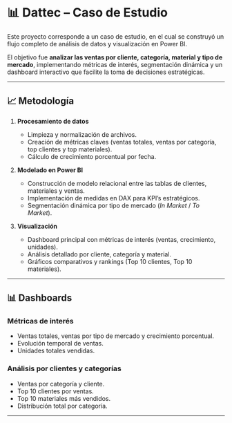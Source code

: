 # 📊 Dattec – Caso de Estudio  

Este proyecto corresponde a un caso de estudio, en el cual se construyó un flujo completo de análisis de datos y visualización en Power BI.  

El objetivo fue **analizar las ventas por cliente, categoría, material y tipo de mercado**, implementando métricas de interés, segmentación dinámica y un dashboard interactivo que facilite la toma de decisiones estratégicas.

---

## 📈 Metodología  

1. **Procesamiento de datos**  
   - Limpieza y normalización de archivos.  
   - Creación de métricas claves (ventas totales, ventas por categoría, top clientes y top materiales).  
   - Cálculo de crecimiento porcentual por fecha.  

2. **Modelado en Power BI**  
   - Construcción de modelo relacional entre las tablas de clientes, materiales y ventas.  
   - Implementación de medidas en DAX para KPI’s estratégicos.  
   - Segmentación dinámica por tipo de mercado (*In Market* / *To Market*).  

3. **Visualización**  
   - Dashboard principal con métricas de interés (ventas, crecimiento, unidades).  
   - Análisis detallado por cliente, categoría y material.  
   - Gráficos comparativos y rankings (Top 10 clientes, Top 10 materiales).  

---

## 📊 Dashboards  

### Métricas de interés  
- Ventas totales, ventas por tipo de mercado y crecimiento porcentual.  
- Evolución temporal de ventas.  
- Unidades totales vendidas.  
 

### Análisis por clientes y categorías  
- Ventas por categoría y cliente.  
- Top 10 clientes por ventas.  
- Top 10 materiales más vendidos.  
- Distribución total por categoría.   

---

